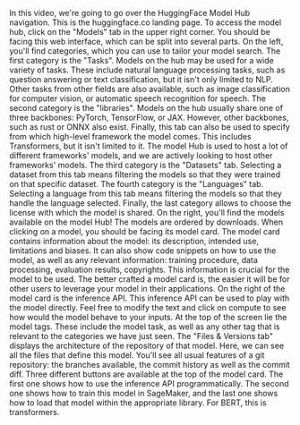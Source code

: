 In this video, we're going to go over the HuggingFace Model Hub navigation. This is the huggingface.co landing page. To access the model hub, click on the "Models" tab in the upper right corner. You should be facing this web interface, which can be split into several parts. On the left, you'll find categories, which you can use to tailor your model search. The first category is the "Tasks". Models on the hub may be used for a wide variety of tasks. These include natural language processing tasks, such as question answering or text classification, but it isn't only limited to NLP. Other tasks from other fields are also available, such as image classification for computer vision, or automatic speech recognition for speech. The second category is the "libraries". Models on the hub usually share one of three backbones: PyTorch, TensorFlow, or JAX. However, other backbones, such as rust or ONNX also exist. Finally, this tab can also be used to specify from which high-level framework the model comes. This includes Transformers, but it isn't limited to it. The model Hub is used to host a lot of different frameworks' models, and we are actively looking to host other frameworks' models. The third category is the "Datasets" tab. Selecting a dataset from this tab means filtering the models so that they were trained on that specific dataset. The fourth category is the "Languages" tab. Selecting a language from this tab means filtering the models so that they handle the language selected. Finally, the last category allows to choose the license with which the model is shared. On the right, you'll find the models available on the model Hub! The models are ordered by downloads. When clicking on a model, you should be facing its model card. The model card contains information about the model: its description, intended use, limitations and biases. It can also show code snippets on how to use the model, as well as any relevant information: training procedure, data processing, evaluation results, copyrights. This information is crucial for the model to be used. The better crafted a model card is, the easier it will be for other users to leverage your model in their applications. On the right of the model card is the inference API. This inference API can be used to play with the model directly. Feel free to modify the text and click on compute to see how would the model behave to your inputs. At the top of the screen lie the model tags. These include the model task, as well as any other tag that is relevant to the categories we have just seen. The "Files & Versions tab" displays the architecture of the repository of that model. Here, we can see all the files that define this model. You'll see all usual features of a git repository: the branches available, the commit history as well as the commit diff. Three different buttons are available at the top of the model card. The first one shows how to use the inference API programmatically. The second one shows how to train this model in SageMaker, and the last one shows how to load that model within the appropriate library. For BERT, this is transformers.